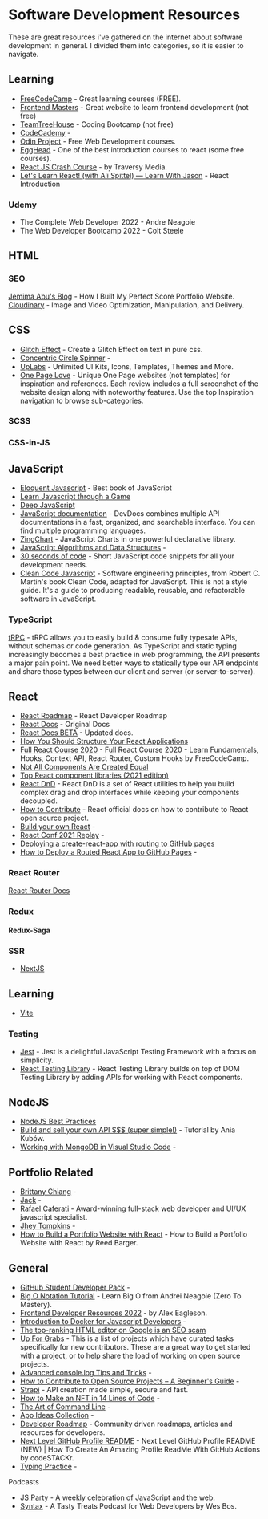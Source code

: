 # Software Development Resources
These are great resources i've gathered on the internet about software development in general. I divided them into categories, so it is easier to navigate.

## Learning 

- [FreeCodeCamp](https://www.freecodecamp.org/learn/) - Great learning courses (FREE).
- [Frontend Masters](https://frontendmasters.com/) - Great website to learn frontend development (not free)
- [TeamTreeHouse](https://teamtreehouse.com/) - Coding Bootcamp (not free)
- [CodeCademy](https://www.codecademy.com/) - 
- [Odin Project](https://www.theodinproject.com/) - Free Web Development courses.
- [EggHead](https://egghead.io/) - One of the best introduction courses to react (some free courses).
- [React JS Crash Course](https://www.youtube.com/watch?v=w7ejDZ8SWv8) - by Traversy Media.
- [Let's Learn React! (with Ali Spittel) — Learn With Jason](https://youtu.be/w4kMM96ohDc?list=PLz8Iz-Fnk_eTpvd49Sa77NiF8Uqq5Iykx) - React Introduction

### Udemy 
- The Complete Web Developer 2022 - Andre Neagoie
- The Web Developer Bootcamp 2022 - Colt Steele


## HTML

### SEO
[Jemima Abu's Blog](https://blog.jemimaabu.com/how-i-built-my-perfect-score-portfolio-website) - How I Built My Perfect Score Portfolio Website.
[Cloudinary](https://cloudinary.com) - Image and Video Optimization, Manipulation, and Delivery.

## CSS
- [Glitch Effect](https://dustri.org/b/glitch-effect-on-text-in-pure-css.html) - Create a Glitch Effect on text in pure css.
- [Concentric Circle Spinner](https://frontend.horse/articles/concentric-circle-spinner/) - 
- [UpLabs](https://www.uplabs.com/) - Unlimited UI Kits, Icons, Templates, Themes and More.
- [One Page Love](https://onepagelove.com/inspiration) - Unique One Page websites (not templates) for inspiration and references. Each review includes a full screenshot of the website design along with noteworthy features. Use the top Inspiration navigation to browse sub-categories.


### SCSS

### CSS-in-JS


## JavaScript
- [Eloquent Javascript](https://eloquentjavascript.net/) - Best book of JavaScript
- [Learn Javascript through a Game](https://dev.to/nitdgplug/learn-javascript-through-a-game-1beh)
- [Deep JavaScript](https://exploringjs.com/deep-js/toc.html)
- [JavaScript documentation](https://devdocs.io/javascript/) - DevDocs combines multiple API documentations in a fast, organized, and searchable interface. You can find multiple programming languages.
- [ZingChart](https://www.zingchart.com/) - JavaScript Charts in one powerful declarative library.
- [JavaScript Algorithms and Data Structures](https://github.com/trekhleb/javascript-algorithms) - 
- [30 seconds of code](https://github.com/30-seconds/30-seconds-of-code) - Short JavaScript code snippets for all your development needs.
- [Clean Code Javascript](https://github.com/ryanmcdermott/clean-code-javascript) - Software engineering principles, from Robert C. Martin's book Clean Code, adapted for JavaScript. This is not a style guide. It's a guide to producing readable, reusable, and refactorable software in JavaScript.




### TypeScript
[tRPC](https://trpc.io/docs) - tRPC allows you to easily build & consume fully typesafe APIs, without schemas or code generation. As TypeScript and static typing increasingly becomes a best practice in web programming, the API presents a major pain point. We need better ways to statically type our API endpoints and share those types between our client and server (or server-to-server).

## React
- [React Roadmap](https://roadmap.sh/react) - React Developer Roadmap
- [React Docs](https://reactjs.org/docs/getting-started.html) - Original Docs
- [React Docs BETA](https://beta.reactjs.org/learn) - Updated docs.
- [How You Should Structure Your React Applications](https://medium.com/better-programming/how-you-should-structure-your-react-applications-e7dd32375a98)
- [Full React Course 2020](https://www.youtube.com/watch?v=4UZrsTqkcW4) - Full React Course 2020 - Learn Fundamentals, Hooks, Context API, React Router, Custom Hooks by FreeCodeCamp.
- [Not All Components Are Created Equal](https://formidable.com/blog/2021/react-components/)
- [Top React component libraries (2021 edition)](https://retool.com/blog/react-component-libraries/)
- [React DnD](https://react-dnd.github.io/react-dnd/about) - React DnD is a set of React utilities to help you build complex drag and drop interfaces while keeping your components decoupled.
- [How to Contribute](https://reactjs.org/docs/how-to-contribute.html) - React official docs on how to contribute to React open source project.
- [Build your own React](https://pomb.us/build-your-own-react/) - 
- [React Conf 2021 Replay](https://conf.reactjs.org/stage) - 
- [Deploying a create-react-app with routing to GitHub pages](https://medium.com/@bennirus/deploying-a-create-react-app-with-routing-to-github-pages-f386b6ce84c2)
- [How to Deploy a Routed React App to GitHub Pages](https://www.freecodecamp.org/news/deploy-a-react-app-to-github-pages/) - 

### React Router
[React Router Docs](https://reactrouter.com/)

### Redux
#### Redux-Saga

### SSR 
- [NextJS](https://nextjs.org/)

## Learning
- [Vite](https://vitejs.dev/)

### Testing
- [Jest](https://jestjs.io/) - Jest is a delightful JavaScript Testing Framework with a focus on simplicity.
- [React Testing Library](https://testing-library.com/docs/react-testing-library/intro/) - React Testing Library builds on top of DOM Testing Library by adding APIs for working with React components.

## NodeJS
- [NodeJS Best Practices](https://github.com/goldbergyoni/nodebestpractices)
- [Build and sell your own API $$$ (super simple!)](https://www.youtube.com/watch?v=GK4Pl-GmPHk) - Tutorial by Ania Kubów.
- [Working with MongoDB in Visual Studio Code](https://code.visualstudio.com/docs/azure/mongodb) - 


## Portfolio Related
- [Brittany Chiang](https://bchiang7.github.io/) - 
- [Jack](https://jacekjeznach.com/contact/) - 
- [Rafael Caferati](https://caferati.me/) - Award-winning full-stack web developer and UI/UX javascript specialist.
- [Jhey Tompkins](https://jhey.dev/) - 
- [How to Build a Portfolio Website with React](https://www.freecodecamp.org/news/build-portfolio-website-react/) - How to Build a Portfolio Website with React by Reed Barger.


## General
- [GitHub Student Developer Pack](https://education.github.com/pack) - 
- [Big O Notation Tutorial](https://youtu.be/TUiv2UgDgOQ) - Learn Big O from Andrei Neagoie (Zero To Mastery).
- [Frontend Developer Resources 2022](https://dev.to/nickytonline/frontend-developer-resources-2022-4cp2) - by Alex Eagleson.
- [Introduction to Docker for Javascript Developers](https://dev.to/alexeagleson/docker-for-javascript-developers-41me) - 
- [The top-ranking HTML editor on Google is an SEO scam](https://casparwre.de/blog/seo-scam/)
- [Up For Grabs](https://up-for-grabs.net/#/) - This is a list of projects which have curated tasks specifically for new contributors. These are a great way to get started with a project, or to help share the load of working on open source projects.
- [Advanced console.log Tips and Tricks](https://medium.com/nmc-techblog/advanced-console-log-tips-tricks-fa3762930bca) - 
- [How to Contribute to Open Source Projects – A Beginner's Guide](https://www.freecodecamp.org/news/how-to-contribute-to-open-source-projects-beginners-guide/) - 
- [Strapi](https://github.com/strapi/strapi) - API creation made simple, secure and fast.
- [How to Make an NFT in 14 Lines of Code](https://www.freecodecamp.org/news/how-to-make-an-nft/) - 
- [The Art of Command Line](https://github.com/jlevy/the-art-of-command-line) - 
- [App Ideas Collection](https://github.com/florinpop17/app-ideas) - 
- [Developer Roadmap](https://github.com/kamranahmedse/developer-roadmap) - Community driven roadmaps, articles and resources for developers.
- [Next Level GitHub Profile README](https://www.youtube.com/watch?v=ECuqb5Tv9qI) - Next Level GitHub Profile README (NEW) | How To Create An Amazing Profile ReadMe With GitHub Actions by codeSTACKr.
- [Typing Practice](https://www.keybr.com/) - 

Podcasts
- [JS Party](https://changelog.com/jsparty) - A weekly celebration of JavaScript and the web.
- [Syntax](https://syntax.fm/) - A Tasty Treats Podcast for Web Developers by Wes Bos.





